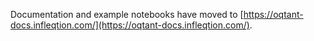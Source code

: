 Documentation and example notebooks have moved to [https://oqtant-docs.infleqtion.com/](https://oqtant-docs.infleqtion.com/).
